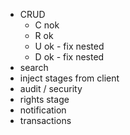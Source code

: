  - CRUD
   - C nok
   - R ok
   - U ok - fix nested
   - D ok - fix nested
 - search
 - inject stages from client
 - audit / security
 - rights stage
 - notification
 - transactions
